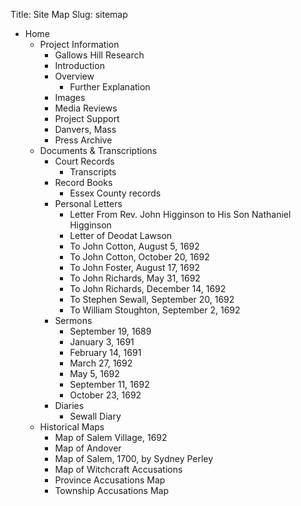 Title: Site Map
Slug: sitemap

- Home
  - Project Information
    - Gallows Hill Research
    - Introduction
    - Overview
      - Further Explanation
    - Images
    - Media Reviews
    - Project Support
    - Danvers, Mass
    - Press Archive
  - Documents & Transcriptions
    - Court Records
      - Transcripts
    - Record Books
      - Essex County records
    - Personal Letters
      - Letter From Rev. John Higginson to His Son Nathaniel Higginson
      - Letter of Deodat Lawson
      - To John Cotton, August 5, 1692
      - To John Cotton, October 20, 1692
      - To John Foster, August 17, 1692
      - To John Richards, May 31, 1692
      - To John Richards, December 14, 1692
      - To Stephen Sewall, September 20, 1692
      - To William Stoughton, September 2, 1692
    - Sermons
      - September 19, 1689
      - January 3, 1691
      - February 14, 1691
      - March 27, 1692
      - May 5, 1692
      - September 11, 1692
      - October 23, 1692
    - Diaries
      - Sewall Diary
  - Historical Maps
    - Map of Salem Village, 1692 
    - Map of Andover
    - Map of Salem, 1700, by Sydney Perley
    - Map of Witchcraft Accusations
    - Province Accusations Map
    - Township Accusations Map

